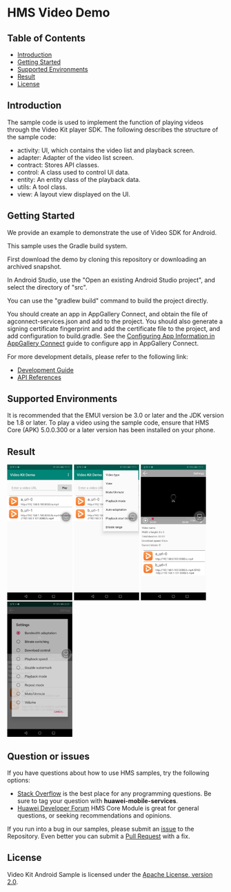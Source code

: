 # HMS Video Demo

## Table of Contents

 * [Introduction](#Introduction)
 * [Getting Started](#Getting-Started)
 * [Supported Environments](#Supported-Environments)
 * [Result](#Result)
 * [License](#License)

## Introduction
The sample code is used to implement the function of playing videos through the Video Kit player SDK.
The following describes the structure of the sample code:

  - activity:   UI, which contains the video list and playback screen.
  - adapter:    Adapter of the video list screen.
  - contract:   Stores API classes.
  - control:    A class used to control UI data.
  - entity:     An entity class of the playback data.
  - utils:      A tool class.
  - view:       A layout view displayed on the UI.

## Getting Started
We provide an example to demonstrate the use of Video SDK for Android.

This sample uses the Gradle build system.

First download the demo by cloning this repository or downloading an archived snapshot.

In Android Studio, use the "Open an existing Android Studio project", and select the directory of "src".

You can use the "gradlew build" command to build the project directly.

You should create an app in AppGallery Connect, and obtain the file of agconnect-services.json and add to the project. You should also generate a signing certificate fingerprint  and add the certificate file to the project, and add configuration to build.gradle. See the [Configuring App Information in AppGallery Connect](https://developer.huawei.com/consumer/en/doc/development/HMSCore-Guides/config-agc-0000001050738427) guide to configure app in AppGallery Connect.

For more development details, please refer to the following link:

- [Development Guide](https://developer.huawei.com/consumer/en/doc/development/HMSCore-Guides-V5/introduction-0000001050439577-V5)
- [API References](https://developer.huawei.com/consumer/en/doc/development/HMSCore-References-V5/overview-0000001050439393-V5)

## Supported Environments
   It is recommended that the EMUI version be 3.0 or later and the JDK version be 1.8 or later.
To play a video using the sample code, ensure that HMS Core (APK) 5.0.0.300 or a later version has been installed on your phone.

## Result
<img src="result_1.jpg" width = 30% height = 30%> <img src="result_2.jpg" width = 30% height = 30%> <img src="result_3.jpg" width = 30% height = 30%> <img src="result_4.jpg" width = 30% height = 30%>

## Question or issues
If you have questions about how to use HMS samples, try the following options:
- [Stack Overflow](https://stackoverflow.com/questions/tagged/huawei-mobile-services) is the best place for any programming questions. Be sure to tag your question with 
**huawei-mobile-services**.
- [Huawei Developer Forum](https://forums.developer.huawei.com/forumPortal/en/home?fid=0101187876626530001) HMS Core Module is great for general questions, or seeking recommendations and opinions.

If you run into a bug in our samples, please submit an [issue](https://github.com/HMS-Core/hms-video-demo-android/issues) to the Repository. Even better you can submit a [Pull Request](https://github.com/HMS-Core/hms-video-demo-android/pulls) with a fix.

## License
   Video Kit Android Sample is licensed under the [Apache License, version 2.0](http://www.apache.org/licenses/LICENSE-2.0).
